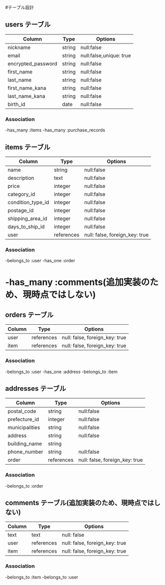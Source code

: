 #テーブル設計

## users テーブル

|Column             |Type   |Options                 |
|------------------ |------ |------------------------|
|nickname           |string |null:false              |
|email              |string |null:false,unique: true |
|encrypted_password |string |null:false              |
|first_name         |string |null:false              |
|last_name          |string |null:false              |
|first_name_kana    |string |null:false              |
|last_name_kana     |string |null:false              |
|birth_id           |date   |null:false              |

### Association

-has_many :items
-has_many :purchase_records

## items テーブル

|Column                 |Type       |Options                       |
|-----------------------|-----------|------------------------------|
|name                   |string     |null:false                    |
|description            |text       |null:false                    |
|price                  |integer    |null:false                    |
|category_id            |integer    |null:false                    |
|condition_type_id      |integer    |null:false                    |
|postage_id             |integer    |null:false                    |
|shipping_area_id       |integer    |null:false                    |
|days_to_ship_id        |integer    |null:false                    |
|user                   |references |null: false, foreign_key: true|

### Association

-belongs_to :user
-has_one :order

# -has_many :comments(追加実装のため、現時点ではしない)

## orders テーブル

|Column|Type       |Options                        |
|------|-----------|-------------------------------|
|user  |references |null: false, foreign_key: true |
|item  |references |null: false, foreign_key: true |

### Association

-belongs_to :user
-has_one :address
-belongs_to :item

## addresses テーブル

|Column          |Type       |Options                       |
|--------------- |-----------|------------------------------|
|postal_code     |string     |null:false                    |
|prefecture_id   |integer    |null:false                    |
|municipalities  |string     |null:false                    |
|address         |string     |null:false                    |
|building_name   |string     |                              |
|phone_number    |string     |null:false                    |
|order           |references |null: false, foreign_key: true|

### Association

-belongs_to :order

## comments テーブル(追加実装のため、現時点ではしない)

|Column |Type       |Options                        |
|-------|-----------|-------------------------------|
|text   |text       |null: false                    |
|user   |references |null: false, foreign_key: true |
|item   |references |null: false, foreign_key: true |


### Association

-belongs_to :item
-belongs_to :user
